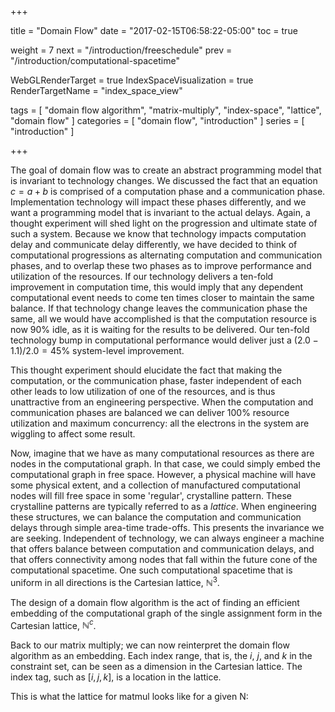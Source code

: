 +++

title = "Domain Flow"
date = "2017-02-15T06:58:22-05:00"
toc = true

weight = 7
next = "/introduction/freeschedule"
prev = "/introduction/computational-spacetime"

WebGLRenderTarget = true
IndexSpaceVisualization = true
RenderTargetName = "index_space_view"

tags = [ "domain flow algorithm", "matrix-multiply", "index-space", "lattice", "domain flow" ]
categories = [ "domain flow", "introduction" ]
series = [ "introduction" ]

+++

The goal of domain flow was to create an abstract programming model that is invariant to technology changes.
We discussed the fact that an equation $c = a + b$ is comprised of a computation phase and a communication phase.
Implementation technology will impact these phases differently, and we want a programming model that is invariant
to the actual delays. Again, a thought experiment will shed light on the progression and ultimate state of such a system. 
Because we know that technology impacts computation delay and communicate delay differently, we have decided to think of 
computational progressions as alternating computation and communication phases, and to overlap these two phases as
to improve performance and utilization of the resources. If our technology delivers
a ten-fold improvement in computation time, this would imply that any dependent computational event needs to come ten times 
closer to maintain the same balance. If that technology change leaves the communication
phase the same, all we would have accomplished is that the computation resource is now 90% idle, as it is waiting for
the results to be delivered. Our ten-fold technology bump in computational performance would deliver just a 
$(2.0-1.1)/2.0 = 45\%$ system-level improvement. 

This thought experiment should elucidate the fact that making the computation, or the communication phase, faster
independent of each other leads to low utilization of one of the resources, and is thus unattractive from an engineering perspective. 
When the computation and communication phases are balanced we can deliver 100% resource
utilization and maximum concurrency: all the electrons in the system are wiggling to affect some result. 

Now, imagine that we have as many computational resources as there are nodes in the computational graph. 
In that case, we could simply embed the computational graph in free space.
However, a physical machine will have some physical extent, and a collection of manufactured computational nodes will 
fill free space in some 'regular', crystalline pattern.
These crystalline patterns are typically referred to as a _lattice_. When engineering these structures, we can
balance the computation and communication delays through simple area-time trade-offs. This presents the invariance
we are seeking. Independent of technology, we can always engineer a machine that offers balance between 
computation and communication delays, and that offers connectivity among nodes that fall within the future cone of the 
computational spacetime.
One such computational spacetime that is uniform in all directions is the Cartesian lattice, $\mathbb{N}^3$.
 
The design of a domain flow algorithm is the act of finding an efficient embedding of the computational graph of
the single assignment form in the Cartesian lattice, $\mathbb{N}^c$.

Back to our matrix multiply; we can now reinterpret the domain flow algorithm as an embedding.
Each index range, that is, the $i$, $j$, and $k$ in the constraint set, can be seen as a dimension in the Cartesian lattice.
The index tag, such as $[i,j,k]$, is a location in the lattice.

This is what the lattice for matmul looks like for a given N:

<canvas id="c"></canvas>

<div id="index_space_view"></div>

